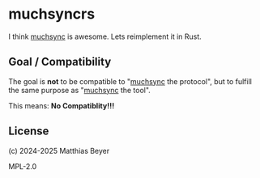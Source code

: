 # muchsyncrs

I think [muchsync] is awesome. Lets reimplement it in Rust.

## Goal / Compatibility

The goal is **not** to be compatible to "[muchsync] the protocol", but to fulfill
the same purpose as "[muchsync] the tool".

This means: **No Compatiblity!!!**

## License

(c) 2024-2025 Matthias Beyer

MPL-2.0

[muchsync]: https://muchsync.org
